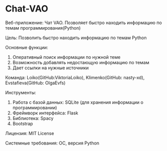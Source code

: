 # Chat-VAO
Веб-приложение: Чат VAO. Позволяет быстро находить информацию по темам программирования(Python)

Цель: Позволить быстро находить информацию по темам Python

Основные функции:
1. Оперативный поиск информации по нужной теме
2. Возможность добавлять недостающую информацию по темам
3. Дает ссылки на нужные источники

Команда: Loiko(GitHub:ViktoriaLoiko), Klimenko(GitHub: nasty-xd), Evstafieva(GitHub: OlgaEvfs)

Инструменты: 
1. Работа с базой данных: SQLite (для хранения информации о программировании)
2. Фреймворк интерфейса: Flask
3. Библиотека: Spacy
4. Bootstrap

Лицензия:
MIT License

Системные требования: 
ОС, версия Python
